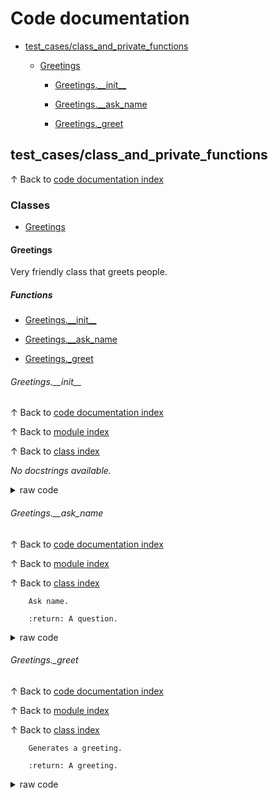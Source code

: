 # <a name='codedocumentation'></a>Code documentation

* [test\_cases/class\_and\_private\_functions](#testcasesclassandprivatefunctions)


	* [Greetings](#greetings)


		* [Greetings.\_\_init\_\_](#greetingsinit)


		* [Greetings.\_\_ask\_name](#greetingsaskname)


		* [Greetings.\_greet](#greetingsgreet)

## <a name='testcasesclassandprivatefunctions'></a>test\_cases/class\_and\_private\_functions
&uparrow; Back to [code documentation index](#codedocumentation)

### <a name='classes'></a>Classes

* [Greetings](#greetings)

#### <a name='greetings'></a>Greetings
Very friendly class that greets people.
##### <a name='functions'></a>Functions

* [Greetings.\_\_init\_\_](#greetingsinit)

* [Greetings.\_\_ask\_name](#greetingsaskname)

* [Greetings.\_greet](#greetingsgreet)

###### <a name='greetingsinit'></a>Greetings.\_\_init\_\_
&uparrow; Back to [code documentation index](#codedocumentation)

&uparrow; Back to [module index](#test_cases/class_and_private_functions)

&uparrow; Back to [class index](#Greetings)

*No docstrings available.*
<details>
<summary>raw code</summary>

```python
    def __init__(self, name):
        self.name = name

```
</details>

###### <a name='greetingsaskname'></a>Greetings.\_\_ask\_name
&uparrow; Back to [code documentation index](#codedocumentation)

&uparrow; Back to [module index](#test_cases/class_and_private_functions)

&uparrow; Back to [class index](#Greetings)


        Ask name.

        :return: A question.

<details>
<summary>raw code</summary>

```python
    def __ask_name(self) -> str:
        """
        Ask name.

        :return: A question.
        """
        return f"What's your {self.name}?"

```
</details>

###### <a name='greetingsgreet'></a>Greetings.\_greet
&uparrow; Back to [code documentation index](#codedocumentation)

&uparrow; Back to [module index](#test_cases/class_and_private_functions)

&uparrow; Back to [class index](#Greetings)


        Generates a greeting.

        :return: A greeting.

<details>
<summary>raw code</summary>

```python
    def _greet(self) -> str:
        """
        Generates a greeting.

        :return: A greeting.
        """
        return f"Hello {self.name}"

```
</details>
